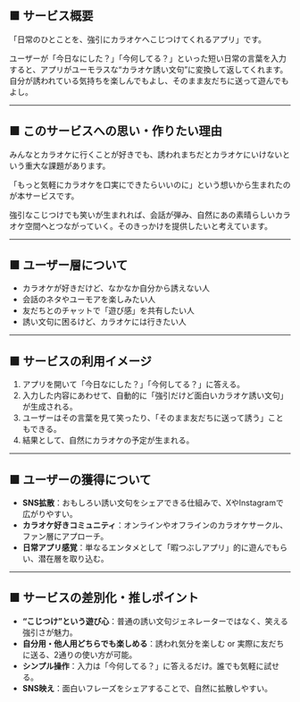 ## ■ サービス概要

「日常のひとことを、強引にカラオケへこじつけてくれるアプリ」です。

ユーザーが「今日なにした？」「今何してる？」といった短い日常の言葉を入力すると、アプリがユーモラスな“カラオケ誘い文句”に変換して返してくれます。自分が誘われている気持ちを楽しんでもよし、そのまま友だちに送って遊んでもよし。

---

## ■ このサービスへの思い・作りたい理由

みんなとカラオケに行くことが好きでも、誘われまちだとカラオケにいけないという重大な課題があります。

「もっと気軽にカラオケを口実にできたらいいのに」という想いから生まれたのが本サービスです。

強引なこじつけでも笑いが生まれれば、会話が弾み、自然にあの素晴らしいカラオケ空間へとつながっていく。そのきっかけを提供したいと考えています。

---

## ■ ユーザー層について

- カラオケが好きだけど、なかなか自分から誘えない人
- 会話のネタやユーモアを楽しみたい人
- 友だちとのチャットで「遊び感」を共有したい人
- 誘い文句に困るけど、カラオケには行きたい人

---

## ■ サービスの利用イメージ

1. アプリを開いて「今日なにした？」「今何してる？」に答える。
2. 入力した内容にあわせて、自動的に「強引だけど面白いカラオケ誘い文句」が生成される。
3. ユーザーはその言葉を見て笑ったり、「そのまま友だちに送って誘う」こともできる。
4. 結果として、自然にカラオケの予定が生まれる。

---

## ■ ユーザーの獲得について

- **SNS拡散**：おもしろい誘い文句をシェアできる仕組みで、XやInstagramで広がりやすい。
- **カラオケ好きコミュニティ**：オンラインやオフラインのカラオケサークル、ファン層にアプローチ。
- **日常アプリ感覚**：単なるエンタメとして「暇つぶしアプリ」的に遊んでもらい、潜在層を取り込む。

---

## ■ サービスの差別化・推しポイント

- **“こじつけ”という遊び心**：普通の誘い文句ジェネレーターではなく、笑える強引さが魅力。
- **自分用・他人用どちらでも楽しめる**：誘われ気分を楽しむ or 実際に友だちに送る、2通りの使い方が可能。
- **シンプル操作**：入力は「今何してる？」に答えるだけ。誰でも気軽に試せる。
- **SNS映え**：面白いフレーズをシェアすることで、自然に拡散しやすい。
